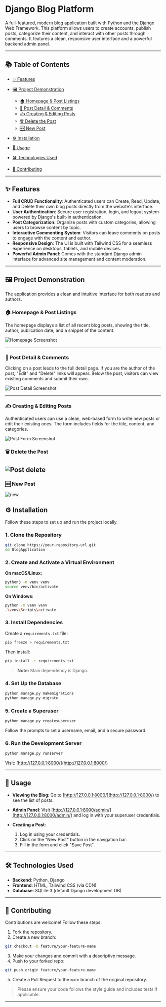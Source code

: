 # Django Blog Platform

A full-featured, modern blog application built with Python and the Django Web Framework. This platform allows users to create accounts, publish posts, categorize their content, and interact with other posts through comments. It features a clean, responsive user interface and a powerful backend admin panel.

---

## 📚 Table of Contents

* [✨ Features](#-features)
* [🖼️ Project Demonstration](#️-project-demonstration)

  * [🏠 Homepage & Post Listings](#-homepage--post-listings)
  * [📄 Post Detail & Comments](#-post-detail--comments)
  * [✍️ Creating & Editing Posts](#️-creating--editing-posts)
  * [🗑️ Delete the Post](#delete-the-post)
  * [🆕 New Post](#new-post)
* [⚙️ Installation](#️-installation)
* [🚀 Usage](#-usage)
* [🛠 Technologies Used](#-technologies-used)
* [🤝 Contributing](#-contributing)

---

## ✨ Features

- **Full CRUD Functionality**: Authenticated users can Create, Read, Update, and Delete their own blog posts directly from the website's interface.
- **User Authentication**: Secure user registration, login, and logout system powered by Django's built-in authentication.
- **Post Categorization**: Organize posts with custom categories, allowing users to browse content by topic.
- **Interactive Commenting System**: Visitors can leave comments on posts to engage with the content and author.
- **Responsive Design**: The UI is built with Tailwind CSS for a seamless experience on desktops, tablets, and mobile devices.
- **Powerful Admin Panel**: Comes with the standard Django admin interface for advanced site management and content moderation.

---

## 🖼️ Project Demonstration

The application provides a clean and intuitive interface for both readers and authors.

### 🏠 Homepage & Post Listings

The homepage displays a list of all recent blog posts, showing the title, author, publication date, and a snippet of the content.

![Homepage Screenshot](https://github.com/bharathkukka/BlogApplication/blob/9f0f41f8912134423f207e41378f18dfbd94e75e/Data/Home.png)

---

### 📄 Post Detail & Comments

Clicking on a post leads to the full detail page. If you are the author of the post, "Edit" and "Delete" links will appear. Below the post, visitors can view existing comments and submit their own.

![Post Detail Screenshot](https://github.com/bharathkukka/BlogApplication/blob/9f0f41f8912134423f207e41378f18dfbd94e75e/Data/commentpost.png)

---

### ✍️ Creating & Editing Posts

Authenticated users can use a clean, web-based form to write new posts or edit their existing ones. The form includes fields for the title, content, and categories.

![Post Form Screenshot](https://github.com/bharathkukka/BlogApplication/blob/9f0f41f8912134423f207e41378f18dfbd94e75e/Data/editpost.png)

### 🗑️ Delete the Post

![Post delete](https://github.com/bharathkukka/BlogApplication/blob/9f0f41f8912134423f207e41378f18dfbd94e75e/Data/deletepost.png)
---

### 🆕 New Post 

![new](https://github.com/bharathkukka/BlogApplication/blob/9f0f41f8912134423f207e41378f18dfbd94e75e/Data/newpost.png)

## ⚙️ Installation

Follow these steps to set up and run the project locally.

### 1. Clone the Repository

```bash
git clone https://your-repository-url.git
cd BlogApplication
````

### 2. Create and Activate a Virtual Environment

**On macOS/Linux:**

```bash
python3 -m venv venv
source venv/bin/activate
```

**On Windows:**

```bash
python -m venv venv
.\venv\Scripts\activate
```

### 3. Install Dependencies

Create a `requirements.txt` file:

```bash
pip freeze > requirements.txt
```

Then install:

```bash
pip install -r requirements.txt
```

> **Note:** Main dependency is Django.

### 4. Set Up the Database

```bash
python manage.py makemigrations
python manage.py migrate
```

### 5. Create a Superuser

```bash
python manage.py createsuperuser
```

Follow the prompts to set a username, email, and a secure password.

### 6. Run the Development Server

```bash
python manage.py runserver
```

Visit: [http://127.0.0.1:8000/](http://127.0.0.1:8000/)

---

## 🚀 Usage

* **Viewing the Blog**: Go to [http://127.0.0.1:8000/](http://127.0.0.1:8000/) to see the list of posts.
* **Admin Panel**: Visit [http://127.0.0.1:8000/admin/](http://127.0.0.1:8000/admin/) and log in with your superuser credentials.
* **Creating a Post**:

  1. Log in using your credentials.
  2. Click on the "New Post" button in the navigation bar.
  3. Fill in the form and click "Save Post".

---

## 🛠 Technologies Used

* **Backend**: Python, Django
* **Frontend**: HTML, Tailwind CSS (via CDN)
* **Database**: SQLite 3 (default Django development DB)

---

## 🤝 Contributing

Contributions are welcome! Follow these steps:

1. Fork the repository.
2. Create a new branch:

```bash
git checkout -b feature/your-feature-name
```

3. Make your changes and commit with a descriptive message.
4. Push to your forked repo:

```bash
git push origin feature/your-feature-name
```

5. Create a Pull Request to the `main` branch of the original repository.

> Please ensure your code follows the style guide and includes tests if applicable.

---
